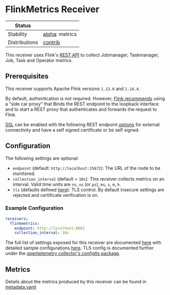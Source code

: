 # FlinkMetrics Receiver

<!-- status autogenerated section -->
| Status        |           |
| ------------- |-----------|
| Stability     | [alpha]: metrics   |
| Distributions | [contrib] |

[alpha]: https://github.com/open-telemetry/opentelemetry-collector#alpha
[contrib]: https://github.com/open-telemetry/opentelemetry-collector-releases/tree/main/distributions/otelcol-contrib
<!-- end autogenerated section -->

This receiver uses Flink's [REST API](https://nightlies.apache.org/flink/flink-docs-release-1.14/docs/ops/metrics/#rest-api-integration) to collect Jobmanager, Taskmanager, Job, Task and Operator metrics.

## Prerequisites

This receiver supports Apache Flink versions `1.13.6` and `1.14.4`.

By default, authentication is not required. However, [Flink recommends](https://nightlies.apache.org/flink/flink-docs-master/docs/deployment/security/security-ssl/#external--rest-connectivity) using a “side car proxy” that Binds the REST endpoint to the loopback interface and to start a REST proxy that authenticates and forwards the request to Flink.

[SSL](https://nightlies.apache.org/flink/flink-docs-master/docs/deployment/security/security-ssl/#external--rest-connectivity) can be enabled with the following REST endpoint [options](https://nightlies.apache.org/flink/flink-docs-master/docs/deployment/security/security-ssl/#rest-endpoints-external-connectivity) for external connectivity and have a self signed certificate or be self signed.

## Configuration

The following settings are optional:

- `endpoint` (default: `http://localhost:15672`): The URL of the node to be monitored.
- `collection_interval` (default = `10s`): This receiver collects metrics on an interval. Valid time units are `ns`, `us` (or `µs`), `ms`, `s`, `m`, `h`.
- `tls` (defaults defined [here](https://github.com/open-telemetry/opentelemetry-collector/blob/main/config/configtls/README.md)): TLS control. By default insecure settings are rejected and certificate verification is on.

### Example Configuration

```yaml
receivers:
  flinkmetrics:
    endpoint: http://localhost:8081
    collection_interval: 10s
```

The full list of settings exposed for this receiver are documented [here](./config.go) with detailed sample configurations [here](./testdata/config.yaml). TLS config is documented further under the [opentelemetry collector's configtls package](https://github.com/open-telemetry/opentelemetry-collector/blob/main/config/configtls/README.md).

## Metrics

Details about the metrics produced by this receiver can be found in [metadata.yaml](./metadata.yaml)

